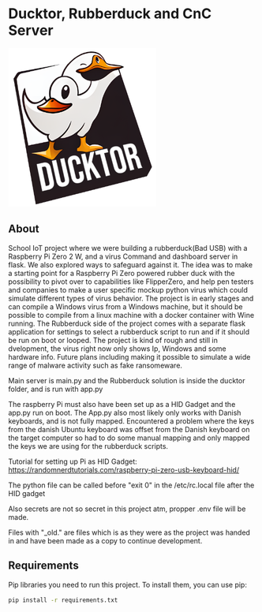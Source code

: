 # Ducktor, Rubberduck and CnC Server

<img src="https://raw.githubusercontent.com/IngvarOlsen/RubberDuckyCnC/main/ducktor/static/ducktor.png" width="300">

## About

School IoT project where we were building a rubberduck(Bad USB) with a Raspberry Pi Zero 2 W, and a virus Command and dashboard server in flask. We also explored ways to safeguard against it. The idea was to make a starting point for a Raspberry Pi Zero powered rubber duck with the possibility to pivot over to capabilities like FlipperZero, and help pen testers and companies to make a user specific mockup python virus which could simulate different types of virus behavior. The project is in early stages and can compile a Windows virus from a Windows machine, but it should be possible to compile from a linux machine with a docker container with Wine running. The Rubberduck side of the project comes with a separate flask application for settings to select a rubberduck script to run and if it should be run on boot or looped. The project is kind of rough and still in dvelopment, the virus right now only shows Ip, Windows and some hardware info. Future plans including making it possible to simulate a wide range of malware activity such as fake ransomeware.

Main server is main.py and the Rubberduck solution is inside the ducktor folder, and is run with app.py

The raspberry Pi must also have been set up as a HID Gadget and the app.py run on boot. The App.py also most likely only works with Danish keyboards, and is not fully mapped. Encountered a problem where the keys from the danish Ubuntu keyboard was offset from the Danish keyboard on the target computer so had to do some manual mapping and only mapped the keys we are using for the rubberduck scripts.

Tutorial for setting up Pi as HID Gadget: https://randomnerdtutorials.com/raspberry-pi-zero-usb-keyboard-hid/

The python file can be called before "exit 0" in the /etc/rc.local file after the HID gadget

Also secrets are not so secret in this project atm, propper .env file will be made.

Files with "_old." are files which is as they were as the project was handed in and have been made as a copy to continue development.

## Requirements

Pip libraries you need to run this project. To install them, you can use pip:

```bash
pip install -r requirements.txt
